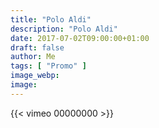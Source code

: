 ```yaml
---
title: "Polo Aldi"
description: "Polo Aldi"
date: 2017-07-02T09:00:00+01:00
draft: false
author: Me
tags: [ "Promo" ]
image_webp:
image:
---
```


{{< vimeo 00000000 >}}
